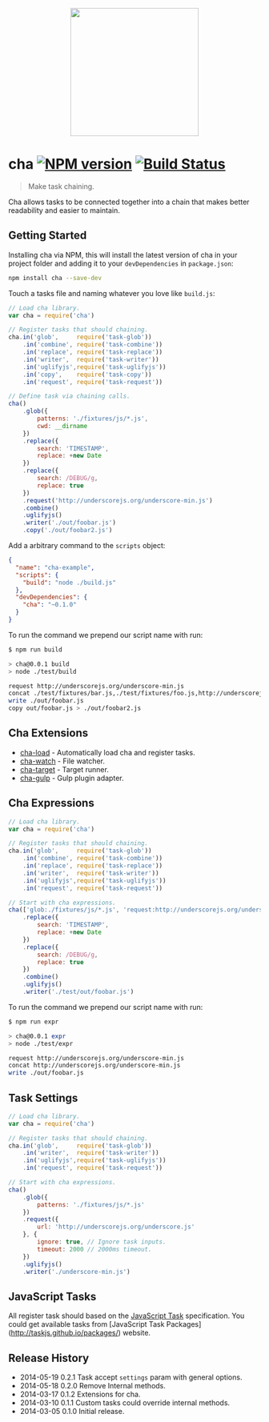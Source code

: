 <p align="center">
  <img height="256" width="256" src="https://f.cloud.github.com/assets/677114/2333826/7f36d7ea-a471-11e3-99ea-fd8567069b7d.png"/>
</p>

cha [![NPM version](https://badge.fury.io/js/cha.png)](http://npm.org/cha) [![Build Status](https://travis-ci.org/chajs/cha.png?branch=master)](http://travis-ci.org/chajs/cha)
===
> Make task chaining.

Cha allows tasks to be connected together into a chain that makes better readability and easier to maintain.

## Getting Started

Installing cha via NPM, this will install the latest version of cha in your project folder
and adding it to your `devDependencies` in `package.json`:
```sh
npm install cha --save-dev
```

Touch a tasks file and naming whatever you love like `build.js`:
```js
// Load cha library.
var cha = require('cha')

// Register tasks that should chaining.
cha.in('glob',     require('task-glob'))
    .in('combine', require('task-combine'))
    .in('replace', require('task-replace'))
    .in('writer',  require('task-writer'))
    .in('uglifyjs',require('task-uglifyjs'))
    .in('copy',    require('task-copy'))
    .in('request', require('task-request'))

// Define task via chaining calls.
cha()
    .glob({
        patterns: './fixtures/js/*.js',
        cwd: __dirname
    })
    .replace({
        search: 'TIMESTAMP',
        replace: +new Date
    })
    .replace({
        search: /DEBUG/g,
        replace: true
    })
    .request('http://underscorejs.org/underscore-min.js')
    .combine()
    .uglifyjs()
    .writer('./out/foobar.js')
    .copy('./out/foobar2.js')
```

Add a arbitrary command to the `scripts` object:
```json
{
  "name": "cha-example",
  "scripts": {
    "build": "node ./build.js"
  },
  "devDependencies": {
    "cha": "~0.1.0"
  }
}
```

To run the command we prepend our script name with run:
```sh
$ npm run build

> cha@0.0.1 build
> node ./test/build

request http://underscorejs.org/underscore-min.js
concat ./test/fixtures/bar.js,./test/fixtures/foo.js,http://underscorejs.org/underscore-min.js
write ./out/foobar.js
copy out/foobar.js > ./out/foobar2.js
```

## Cha Extensions

* [cha-load](https://github.com/chajs/cha-load)     - Automatically load cha and register tasks.
* [cha-watch](https://github.com/chajs/cha-watch)   - File watcher.
* [cha-target](https://github.com/chajs/cha-target) - Target runner.
* [cha-gulp](https://github.com/chajs/cha-gulp)     - Gulp plugin adapter.

## Cha Expressions

```js
// Load cha library.
var cha = require('cha')

// Register tasks that should chaining.
cha.in('glob',     require('task-glob'))
    .in('combine', require('task-combine'))
    .in('replace', require('task-replace'))
    .in('writer',  require('task-writer'))
    .in('uglifyjs',require('task-uglifyjs'))
    .in('request', require('task-request'))

// Start with cha expressions.
cha(['glob:./fixtures/js/*.js', 'request:http://underscorejs.org/underscore-min.js'])
    .replace({
        search: 'TIMESTAMP',
        replace: +new Date
    })
    .replace({
        search: /DEBUG/g,
        replace: true
    })
    .combine()
    .uglifyjs()
    .writer('./test/out/foobar.js')
```

To run the command we prepend our script name with run:
```sh
$ npm run expr

> cha@0.0.1 expr
> node ./test/expr

request http://underscorejs.org/underscore-min.js
concat http://underscorejs.org/underscore-min.js
write ./out/foobar.js
```

## Task Settings

```js
// Load cha library.
var cha = require('cha')

// Register tasks that should chaining.
cha.in('glob',     require('task-glob'))
    .in('writer',  require('task-writer'))
    .in('uglifyjs',require('task-uglifyjs'))
    .in('request', require('task-request'))

// Start with cha expressions.
cha()
    .glob({
        patterns: './fixtures/js/*.js'
    })
    .request({
        url: 'http://underscorejs.org/underscore.js'
    }, {
        ignore: true, // Ignore task inputs.
        timeout: 2000 // 2000ms timeout.
    })
    .uglifyjs()
    .writer('./underscore-min.js')
```

## JavaScript Tasks

All register task should based on the [JavaScript Task](https://github.com/taskjs/spec) specification.
You could get available tasks from [JavaScript Task Packages] (http://taskjs.github.io/packages/) website.

## Release History

* 2014-05-19    0.2.1    Task accept `settings` param with general options.
* 2014-05-18    0.2.0    Remove Internal methods.
* 2014-03-17    0.1.2    Extensions for cha.
* 2014-03-10    0.1.1    Custom tasks could override internal methods.
* 2014-03-05    0.1.0    Initial release.
